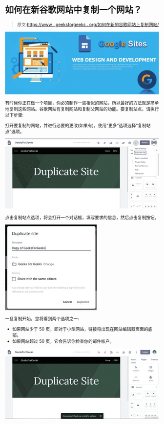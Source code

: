 # 如何在新谷歌网站中复制一个网站？

> 原文:[https://www . geeksforgeeks . org/如何在新的谷歌网站上复制网站/](https://www.geeksforgeeks.org/how-to-copy-a-site-in-new-google-sites/)

![](img/f832fbd6f027c6d808ed269d560d7db1.png)

有时候你正在做一个项目，你必须制作一些相似的网站，所以最好的方法就是简单地复制这些网站。谷歌网站有复制网站和复制父网站的功能。要复制站点，请执行以下步骤:

打开要复制的网站，并进行必要的更改(如果有)。使用“更多”选项选择“复制站点”选项。

![](img/438191193c5c0ece3a14d53b8e221f2f.png)

点击复制站点选项，将会打开一个对话框，填写要求的信息，然后点击复制按钮。

![](img/c93060716b8313847d5b3fefb1374d1d.png)

一旦复制开始，您将看到两个选项之一:

*   如果网站少于 50 页，即对于小型网站，链接将出现在网站编辑器页面的底部。
*   如果网站超过 50 页，它会告诉你检查你的邮件帐户。

![](img/bc1a0b865095f07f40e4c6c1af13c642.png)